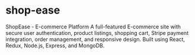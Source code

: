 # shop-ease
ShopEase - E-commerce Platform A full-featured E-commerce site with secure user authentication, product listings, shopping cart, Stripe payment integration, order management, and responsive design. Built using React, Redux, Node.js, Express, and MongoDB.
